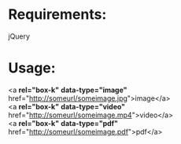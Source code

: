 # Requirements:
jQuery

# Usage:
<a **rel="box-k"** **data-type="image"** href="[http://someurl/someimage.jpg](http://someurl/someimage.jpg)">image&lt;/a>  
<a **rel="box-k"** **data-type="video"** href="[http://someurl/someimage.mp4](http://someurl/somevideo.mp4)">video&lt;/a>  
<a **rel="box-k"** **data-type="pdf"** href="[http://someurl/someimage.pdf](http://someurl/somevideo.pdf)">pdf&lt;/a>